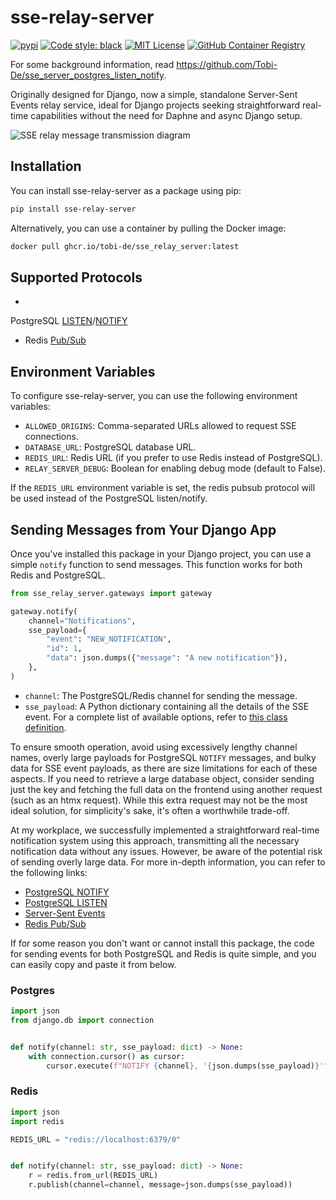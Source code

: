 # sse-relay-server

[![pypi](https://badge.fury.io/py/sse-relay-server.svg)](https://pypi.org/project/sse-relay-server/)
[![Code style: black](https://img.shields.io/badge/code%20style-black-000000.svg)](https://github.com/psf/black)
[![MIT License](https://img.shields.io/badge/license-MIT-blue.svg)](https://github.com/Tobi-De/fuzzy-couscous/blob/main/LICENSE)
[![GitHub Container Registry](https://img.shields.io/badge/Docker%20Pulls-GitHub%20Container%20Registry-blue)](https://github.com/Tobi-De/sse_relay_server/pkgs/container/sse_relay_server)

For some background information, read https://github.com/Tobi-De/sse_server_postgres_listen_notify.

Originally designed for Django, now a simple, standalone Server-Sent Events relay service, ideal for Django projects
seeking
straightforward real-time capabilities without the need for Daphne and async Django setup.

![SSE relay message transmission diagram](diagram.png)

## Installation

You can install sse-relay-server as a package using pip:

```sh
pip install sse-relay-server
```

Alternatively, you can use a container by pulling the Docker image:

```sh
docker pull ghcr.io/tobi-de/sse_relay_server:latest
```

## Supported Protocols

-

PostgreSQL [LISTEN](https://www.postgresql.org/docs/current/sql-listen.html)/[NOTIFY](https://www.postgresql.org/docs/15/sql-notify.html)

- Redis [Pub/Sub](https://redis.io/topics/pubsub)

## Environment Variables

To configure sse-relay-server, you can use the following environment variables:

- `ALLOWED_ORIGINS`: Comma-separated URLs allowed to request SSE connections.
- `DATABASE_URL`: PostgreSQL database URL.
- `REDIS_URL`: Redis URL (if you prefer to use Redis instead of PostgreSQL).
- `RELAY_SERVER_DEBUG`: Boolean for enabling debug mode (default to False).

If the `REDIS_URL` environment variable is set, the redis pubsub protocol will be used instead of the PostgreSQL
listen/notify.

## Sending Messages from Your Django App

Once you've installed this package in your Django project, you can use a simple `notify` function to send messages. This
function works for both Redis and PostgreSQL.

```python
from sse_relay_server.gateways import gateway

gateway.notify(
    channel="Notifications",
    sse_payload={
        "event": "NEW_NOTIFICATION",
        "id": 1,
        "data": json.dumps({"message": "A new notification"}),
    },
)
```

- `channel`: The PostgreSQL/Redis channel for sending the message.
- `sse_payload`: A Python dictionary containing all the details of the SSE event. For a complete list of available
  options, refer to [this class definition](https://github.com/sysid/sse-starlette/blob/main/sse_starlette/sse.py#L50).

To ensure smooth operation, avoid using excessively lengthy channel names, overly large payloads for PostgreSQL `NOTIFY`
messages, and bulky data for SSE event payloads, as there are size limitations for each of these aspects. If you need to
retrieve a large database object, consider sending just the key and fetching the full data on the frontend using another
request (such as an htmx request). While this extra request may not be the most ideal solution, for simplicity's sake,
it's often a worthwhile trade-off.

At my workplace, we successfully implemented a straightforward real-time notification system using this approach,
transmitting all the necessary notification data without any issues. However, be aware of the potential risk of sending
overly large data. For more in-depth information, you can refer to the following links:

- [PostgreSQL NOTIFY](https://www.postgresql.org/docs/15/sql-notify.html)
- [PostgreSQL LISTEN](https://www.postgresql.org/docs/current/sql-listen.html)
- [Server-Sent Events](https://developer.mozilla.org/en-US/docs/Web/API/Server-sent_events/Using_server-sent_events)
- [Redis Pub/Sub](https://redis.io/topics/pubsub)

If for some reason you don't want or cannot install this package, the code for sending events for both PostgreSQL and
Redis is quite simple, and you can easily copy and paste it from below.

### Postgres

```python
import json
from django.db import connection


def notify(channel: str, sse_payload: dict) -> None:
    with connection.cursor() as cursor:
        cursor.execute(f"NOTIFY {channel}, '{json.dumps(sse_payload)}'")
```

### Redis

```python
import json
import redis

REDIS_URL = "redis://localhost:6379/0"


def notify(channel: str, sse_payload: dict) -> None:
    r = redis.from_url(REDIS_URL)
    r.publish(channel=channel, message=json.dumps(sse_payload))
```
